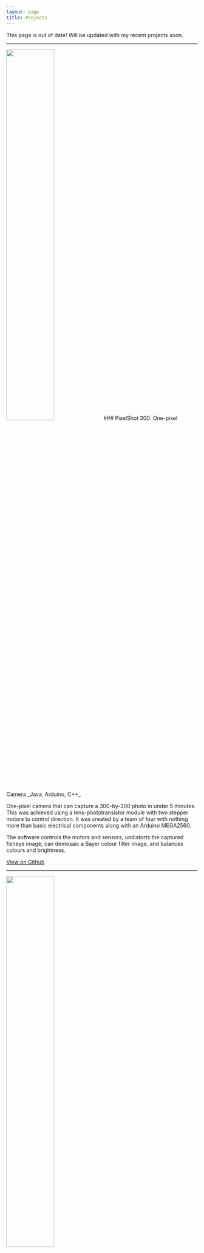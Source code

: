 ```yaml
---
layout: page
title: Projects
---
```


This page is out of date! Will be updated with my recent projects soon.


<hr>


<img src="/assets/images/projects/pixelshot2.png" class="center" width="50%"/>
### PixelShot 300: One-pixel Camera
_Java, Arduino, C++_

One-pixel camera that can capture a 300-by-300 photo in under 5 minutes. This
was achieved using a lens-phototransistor module with two stepper motors to
control direction. It was created by a team of four with nothing more than
basic electrical components along with an Arduino MEGA2560.

<p>The software controls the motors and sensors, undistorts the captured fisheye image, can demosaic a Bayer colour filter image, and balances colours and brightness.</p>

<p><a class="more-link" href="https://github.com/n2cholas/PixelShot300" target="_blank"><i class="fa fa-external-link"></i>View on Github</a></p>


<hr>


<img src="/assets/images/projects/distribution_of_types.png" class="center" width="50%"/>

### Competitive Pokemon Analysis
_Python, Pandas, Scipy, Scikit-learn, Seaborn, Jupyter_

I set out to predict a Pokemon’s competitive tier based on its in-game
characteristics. So, I scraped data from Smogon, Bulbapedia, and Veekun using
BeautifulSoup for Python. I then cleaned and analyzed various properties about
pokemon with respect to their tiers in a Jupyter Notebook. Finally, I built a
regression model using Scikit-learn.

<p><a class="more-link" href="https://github.com/n2cholas/pokemon-analysis" target="_blank"><i class="fa fa-external-link"></i>View on GitHub</a>&nbsp; &nbsp; &nbsp;<a class="more-link" href="https://medium.com/@nicholas.vadivelu/lessons-learned-from-analyzing-competitive-pokemon-82a9609dcd79" target="_blank"><i class="fa fa-external-link"></i>See my Article on Medium</a> </p>


<hr>


<img src="/assets/images/projects/thrive_demo.gif" class="center" width="100%"/>
### Thrive Life Simulator
_Java_

Simulates a complex dinosaur ecosystem. Over a dozen species of carnivores,
herbivores, and omnivores interact in a forest-type environment. Phenomena such
as natural disasters, breeding, hunting, disease, aging, and simple genetic
variation are factored in. For this project, I wrote a 3D ray-casting engine
from scratch.

<p><a class="more-link" href="https://github.com/n2cholas/ThriveLifeSimulator" target="_blank"><i class="fa fa-external-link"></i>View on Github</a></p>


<hr>


<img src="/assets/images/projects/chrome.png" class="center"/>
### Chrome Tab Predictor
_Javascript, Synaptic_

Every time a tab is opened, this extension will predict what website the user
will want to visit. Given a user's browsing history, this chrome extension will
train an artificial neural network to make these predictions based on the day
and time.

<p><a class="more-link" href="https://github.com/n2cholas/chrome-tab-predictor" target="_blank"><i class="fa fa-external-link"></i>View on Github</a> &nbsp; &nbsp; &nbsp; <a class="more-link" href="https://chrome.google.com/webstore/detail/chrome-tab-predictor/dmifffdjjlkpobdffgpmeeiakgjmndfb" target="_blank"><i class="fa fa-external-link"></i>View on Chrome Webstore</a></p>


<hr>


<img src="/assets/images/projects/quora.png" width="50%" class="center"/>
### Kaggle - Quora Insincere Questions Classification
_Python, TensorFlow, Matplotlib, Jupyter/Colab_

This kernels-only competition involved classifying insincere questions. I
experimented with 1D CNNs and various types of RNNs, particularly LSTMs and
GRUs. For each of these, I tried adaptive optimization technique such as
RMSProp and Adam. Since there was a limited training time of 2 hours, I elected
to use a custom training loop along with an efficient text preprocessing
pipeline.

<p><a class="more-link" href="https://www.kaggle.com/n2cholas/preprocessing-lstm-in-tensorflow" target="_blank"><i class="fa fa-external-link"></i>View on Kaggle</a> </p>


<hr>


<img src="/assets/images/projects/sofasearch.gif" class="center"/>
### Sofa Search
_Python, TensorFlow, Keras, Flask, HTML/CSS, Javascript, Heroku_

Created at Hack the North 2017, this web app helped users find and purchase a
sofa. The app presents users with photos of sofas that they rate. Each rating
will train a convolutional neural network with their preferences to suggest
sofas that they may like.

<p><a class="more-link" href="https://devpost.com/software/sofa-search" target="_blank"><i class="fa fa-external-link"></i>View on DevPost</a> &nbsp; &nbsp; &nbsp; <a class="more-link" href="https://github.com/n2cholas/sofa-search" target="_blank"><i class="fa fa-external-link"></i>View on Github</a> </p>


<hr>


<img src="/assets/images/projects/rapchatz.jpg" class="center" width="50%"/>
### RapChatz
_Node.JS, Amazon Web Services_

App receives a keyword through Facebook messenger or the Amazon Echo and finds
a matching rap line based on rhyming and context. Created in a team of 5 using
Node.JS, Amazon Alexa, and Heroku, this application won top developer hack and
top use of Amazon Web Services out of 40 teams at StarterHacks 2017.

<p><a class="more-link" href="https://github.com/n2cholas/starterhacks" target="_blank"><i class="fa fa-external-link"></i>View on Github</a></p>


<hr>


<img src="/assets/images/projects/ted.gif" class="center" width="50%"/>
### Kaggle TED Talk Dataset Analysis
_Python, Pandas, TensorFlow, Keras, Matplotlib, Jupyter_

A quantitative measure of rating was extracted from qualitative descriptors in
the data set. Two neural networks were trained on various features, including
talk sentiment and themes, to predict this measure, achieving good accuracy.
Created with Lawrence Pang.

<p><a class="more-link" href="https://www.kaggle.com/lpang36/analysis-of-ted-talk-ratings/notebook" target="_blank"><i class="fa fa-external-link"></i>View on Kaggle</a> </p>


<hr>


<img src="/assets/images/projects/myolert.gif" class="center" width="100%"/>
### myolert
_Android (Java), MYO SDK, Google Location Services_

Android application that allows users to discretely call for help using the MYO
armband. A simple hand gesture will make your smartphone send out a distress
call or text to trusted contacts.

<p><a class="more-link" href="https://devpost.com/software/myolert" target="_blank"><i class="fa fa-external-link"></i>View on DevPost</a>&nbsp; &nbsp; &nbsp;<a class="more-link" href="https://github.com/n2cholas/myolert" target="_blank"><i class="fa fa-external-link"></i>View on GitHub</a>&nbsp; &nbsp; &nbsp;<a class="more-link" href="https://www.youtube.com/watch?v=pOat5nNqFxA" target="_blank"><i class="fa fa-external-link"></i>View Live Demo</a></p>


<hr>


<img src="/assets/images/projects/magnet.png" class="center"/>
### Magnetic Field Simulator
_MATLAB_

Simulates and visualizes magnetic field interactions between two or more
solenoids. Parameters include the physical and magnetic properties of the
solenoids, including the length, width, thickness of coils, number of windings,
and strength of the current.

<p><a class="more-link" href="https://github.com/n2cholas/TOPS-AP-Physics-C/tree/master/Lab4-AC_Circuits" target="_blank"><i class="fa fa-external-link"></i>View on Github</a></p>


<hr>


<img src="/assets/images/projects/collision.png" class="center" width="50%"/>
### Collision Simulator
Written in C#, this program simulates a 2D elastic collision between two
identical stress balls. The compression of the balls is factored into the
simulation. A spreadsheet is outputted with the force, acceleration, velocity,
and positions of both balls with respect to a dynamic time interval.

<p><a class="more-link" href="https://github.com/n2cholas/TOPS-AP-Physics-C/tree/master/Lab1A-CollisionSimulation" target="_blank"><i class="fa fa-external-link"></i>View on Github</a></p>


<hr>


<img src="/assets/images/projects/uomi.png" class="center"/>
### UOMi
_Python, PyMongo, Flask, Heroku, HTML/CSS, JavaScript_

Created at Hack the 6ix, this web app keeps track of money you owe and money
owed to you.

<p><a class="more-link" href="https://github.com/n2cholas/chrome-tab-predictor" target="_blank"><i class="fa fa-external-link"></i>View on Github</a> &nbsp; &nbsp; &nbsp; <a class="more-link" href="https://devpost.com/software/uomi" target="_blank"><i class="fa fa-external-link"></i>View on DevPost</a> &nbsp; &nbsp; &nbsp; <a class="more-link" href="hackthe6ix-project.herokuapp.com" target="_blank"><i class="fa fa-external-link"></i>Try it out!</a></p>
